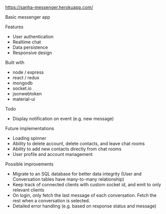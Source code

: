 https://sanha-messenger.herokuapp.com/

Basic messenger app

Features
- User authentication
- Realtime chat
- Data persistence
- Responsive design

Built with
- node / express
- react / redux
- mongodb
- socket.io
- jsonwebtoken
- material-ui

Todo
- Display notification on event (e.g. new message)

Future implementations
- Loading spinner
- Ability to delete account, delete contacts, and leave chat rooms
- Ability to add new contacts directly from chat rooms
- User profile and account management

Possible improvements
- Migrate to an SQL database for better data integrity (User and Conversation tables have many-to-many relationship)
- Keep track of connected clients with custom socket id, and emit to only relevant clients
- On login, only fetch the last message of each conversation. Fetch the rest when a conversation is selected.
- Detailed error handling (e.g. based on response status and message)